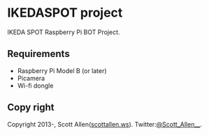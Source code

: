# IKEDASPOT project
IKEDA SPOT Raspberry Pi BOT Project.

## Requirements

- Raspberry Pi Model B (or later)
- Picamera
- Wi-fi dongle

## Copy right
Copyright 2013-, Scott Allen([scottallen.ws](http://scottallen.ws)).
Twitter:[@Scott_Allen__](https://twitter.com/#!/Scott_Allen__ "twitter@Scott_Allen__").

